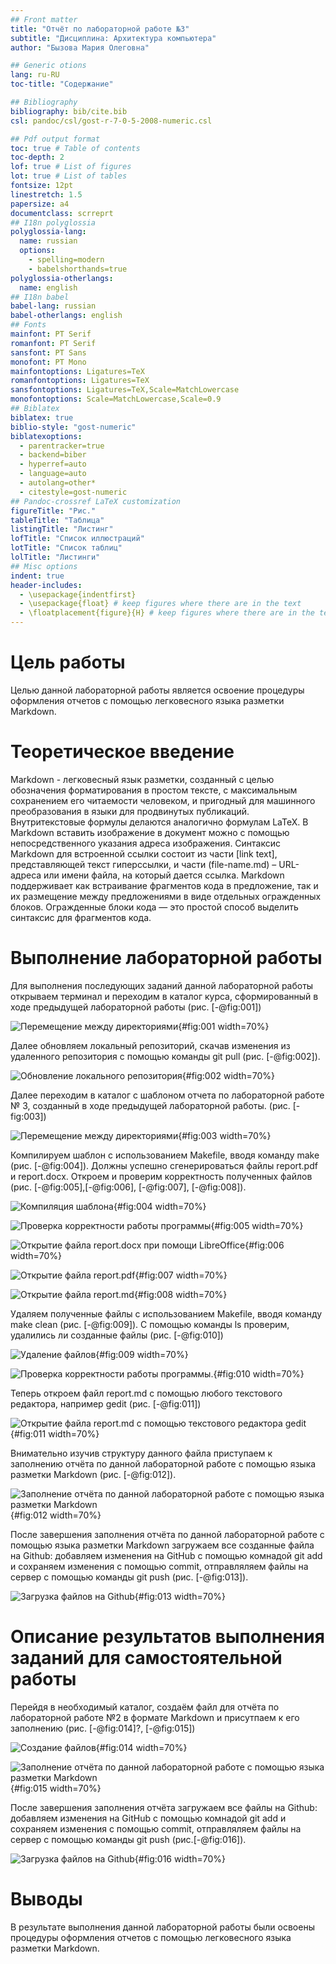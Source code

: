 ```yaml
---
## Front matter
title: "Отчёт по лабораторной работе №3"
subtitle: "Дисциплина: Архитектура компьютера"
author: "Бызова Мария Олеговна"

## Generic otions
lang: ru-RU
toc-title: "Содержание"

## Bibliography
bibliography: bib/cite.bib
csl: pandoc/csl/gost-r-7-0-5-2008-numeric.csl

## Pdf output format
toc: true # Table of contents
toc-depth: 2
lof: true # List of figures
lot: true # List of tables
fontsize: 12pt
linestretch: 1.5
papersize: a4
documentclass: scrreprt
## I18n polyglossia
polyglossia-lang:
  name: russian
  options:
	- spelling=modern
	- babelshorthands=true
polyglossia-otherlangs:
  name: english
## I18n babel
babel-lang: russian
babel-otherlangs: english
## Fonts
mainfont: PT Serif
romanfont: PT Serif
sansfont: PT Sans
monofont: PT Mono
mainfontoptions: Ligatures=TeX
romanfontoptions: Ligatures=TeX
sansfontoptions: Ligatures=TeX,Scale=MatchLowercase
monofontoptions: Scale=MatchLowercase,Scale=0.9
## Biblatex
biblatex: true
biblio-style: "gost-numeric"
biblatexoptions:
  - parentracker=true
  - backend=biber
  - hyperref=auto
  - language=auto
  - autolang=other*
  - citestyle=gost-numeric
## Pandoc-crossref LaTeX customization
figureTitle: "Рис."
tableTitle: "Таблица"
listingTitle: "Листинг"
lofTitle: "Список иллюстраций"
lotTitle: "Список таблиц"
lolTitle: "Листинги"
## Misc options
indent: true
header-includes:
  - \usepackage{indentfirst}
  - \usepackage{float} # keep figures where there are in the text
  - \floatplacement{figure}{H} # keep figures where there are in the text
---
```


# Цель работы

Целью данной лабораторной работы является освоение процедуры оформления отчетов с помощью легковесного языка разметки Markdown.

# Теоретическое введение

Markdown - легковесный язык разметки, созданный с целью обозначения форматирования в простом тексте, с максимальным сохранением его читаемости человеком, и пригодный для машинного преобразования в языки для продвинутых публикаций. Внутритекстовые формулы делаются аналогично формулам LaTeX. В Markdown вставить изображение в документ можно с помощью непосредственного указания адреса изображения. Синтаксис Markdown для встроенной ссылки состоит из части [link text], представляющей текст гиперссылки, и части (file-name.md) – URL-адреса или имени файла, на который дается ссылка. Markdown поддерживает как встраивание фрагментов кода в предложение, так и их размещение между предложениями в виде отдельных огражденных блоков. Огражденные блоки кода — это простой способ выделить синтаксис для фрагментов кода.

# Выполнение лабораторной работы

Для выполнения последующих заданий данной лабораторной работы открываем терминал и переходим в каталог курса, сформированный в ходе предыдущей лабораторной работы (рис. [-@fig:001])

![Перемещение между директориями](image/1.jpeg){#fig:001 width=70%}

Далее обновляем локальный репозиторий, скачав изменения из удаленного репозитория с помощью команды git pull (рис. [-@fig:002]).

![Обновление локального репозитория](image/2.jpeg){#fig:002 width=70%}

Далее переходим в каталог с шаблоном отчета по лабораторной работе № 3, созданный в ходе предыдущей лабораторной работы. (рис. [-fig:003])

![Перемещение между директориями](image/3.jpeg){#fig:003 width=70%}

Компилируем шаблон с использованием Makefile, вводя команду make (рис. [-@fig:004]). Должны успешно сгенерироваться файлы report.pdf и report.docx. Откроем и проверим корректность полученных файлов (рис. [-@fig:005],[-@fig:006], [-@fig:007], [-@fig:008]).

![Компиляция шаблона](image/4.jpeg){#fig:004 width=70%}

![Проверка корректности работы программы](image/5.jpeg){#fig:005 width=70%}

![Открытие файла report.docx при помощи LibreOffice](image/6.jpeg){#fig:006 width=70%}

![Открытие файла report.pdf](image/7.jpeg){#fig:007 width=70%}

![Открытие файла report.md](image/8.jpeg){#fig:008 width=70%}

Удаляем полученные файлы с использованием Makefile, вводя команду make clean (рис. [-@fig:009]). С помощью команды ls проверим, удалились ли созданные файлы (рис. [-@fig:010])

![Удаление файлов](image/9.jpeg){#fig:009 width=70%}

![Проверка корректности работы программы.](image/10.jpeg){#fig:010 width=70%}

Теперь откроем файл report.md c помощью любого текстового редактора, например gedit (рис. [-@fig:011])

![Открытие файла report.md c помощью текстового редактора gedit](image/11.jpeg){#fig:011 width=70%}

Внимательно изучив структуру данного файла приступаем к заполнению отчёта по данной лабораторной работе с помощью языка разметки Markdown (рис. [-@fig:012]).

![Заполнение отчёта по данной лабораторной работе с помощью языка разметки Markdown](image/12.jpeg){#fig:012 width=70%}

После завершения заполнения отчёта по данной лабораторной работе с помощью языка разметки Markdown загружаем все созданные файла на Github: добавляем изменения на GitHub с помощью комнадой git add и сохраняем изменения с помощью commit, отправляляем файлы на сервер с помощью команды git push (рис. [-@fig:013]).

![Загрузка файлов на Github](image/13.jpeg){#fig:013 width=70%}

# Описание результатов выполнения заданий для самостоятельной работы

Перейдя в необходимый каталог, создаём файл для отчёта по лабораторной работе №2 в формате Markdown и присутпаем к его заполнению (рис. [-@fig:014]?, [-@fig:015]) 

![Создание файлов](image/14.jpeg){#fig:014 width=70%}

![Заполнение отчёта по данной лабораторной работе с помощью языка разметки Markdown](image/15.jpeg){#fig:015 width=70%}

После завершения заполнения отчёта загружаем все файлы на Github: добавляем изменения на GitHub с помощью комнадой git add и сохраняем изменения с помощью commit, отправляляем файлы на сервер с помощью команды git push (рис.[-@fig:016]).

![Загрузка файлов на Github](image/16.jpeg){#fig:016 width=70%}

# Выводы

В результате выполнения данной лабораторной работы были освоены процедуры оформления отчетов с помощью легковесного языка разметки Markdown.


